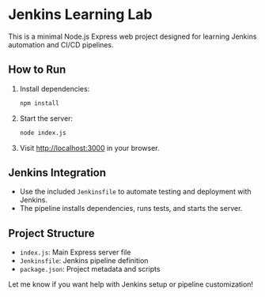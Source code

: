 # Jenkins Learning Lab

This is a minimal Node.js Express web project designed for learning Jenkins automation and CI/CD pipelines.

## How to Run

1. Install dependencies:
   ```sh
   npm install
   ```
2. Start the server:
   ```sh
   node index.js
   ```
3. Visit [http://localhost:3000](http://localhost:3000) in your browser.

## Jenkins Integration
- Use the included `Jenkinsfile` to automate testing and deployment with Jenkins.
- The pipeline installs dependencies, runs tests, and starts the server.

## Project Structure
- `index.js`: Main Express server file
- `Jenkinsfile`: Jenkins pipeline definition
- `package.json`: Project metadata and scripts

Let me know if you want help with Jenkins setup or pipeline customization!
